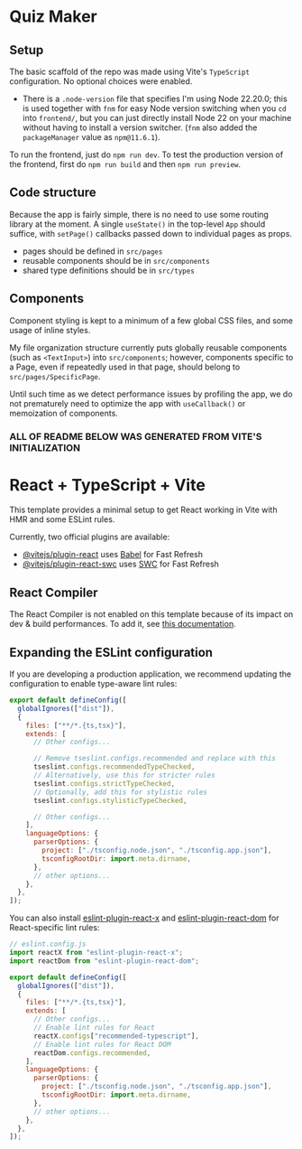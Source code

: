 # Quiz Maker

## Setup

The basic scaffold of the repo was made using Vite's `TypeScript` configuration. No optional choices were enabled.

- There is a `.node-version` file that specifies I'm using Node 22.20.0; this is used together with `fnm` for easy Node version switching when you `cd` into `frontend/`, but you can just directly install Node 22 on your machine without having to install a version switcher. (`fnm` also added the `packageManager` value as `npm@11.6.1`).

To run the frontend, just do `npm run dev`.
To test the production version of the frontend, first do `npm run build` and then `npm run preview`.

## Code structure

Because the app is fairly simple, there is no need to use some routing library at the moment. A single `useState()` in the top-level `App` should suffice, with `setPage()` callbacks passed down to individual pages as props.

- pages should be defined in `src/pages`
- reusable components should be in `src/components`
- shared type definitions should be in `src/types`

## Components

Component styling is kept to a minimum of a few global CSS files, and some usage of inline styles.

My file organization structure currently puts globally reusable components (such as `<TextInput>`) into `src/components`; however, components specific to a Page, even if repeatedly used in that page, should belong to `src/pages/SpecificPage`.

Until such time as we detect performance issues by profiling the app, we do not prematurely need to optimize the app with `useCallback()` or memoization of components.

### ALL OF README BELOW WAS GENERATED FROM VITE'S INITIALIZATION

# React + TypeScript + Vite

This template provides a minimal setup to get React working in Vite with HMR and some ESLint rules.

Currently, two official plugins are available:

- [@vitejs/plugin-react](https://github.com/vitejs/vite-plugin-react/blob/main/packages/plugin-react) uses [Babel](https://babeljs.io/) for Fast Refresh
- [@vitejs/plugin-react-swc](https://github.com/vitejs/vite-plugin-react/blob/main/packages/plugin-react-swc) uses [SWC](https://swc.rs/) for Fast Refresh

## React Compiler

The React Compiler is not enabled on this template because of its impact on dev & build performances. To add it, see [this documentation](https://react.dev/learn/react-compiler/installation).

## Expanding the ESLint configuration

If you are developing a production application, we recommend updating the configuration to enable type-aware lint rules:

```js
export default defineConfig([
  globalIgnores(["dist"]),
  {
    files: ["**/*.{ts,tsx}"],
    extends: [
      // Other configs...

      // Remove tseslint.configs.recommended and replace with this
      tseslint.configs.recommendedTypeChecked,
      // Alternatively, use this for stricter rules
      tseslint.configs.strictTypeChecked,
      // Optionally, add this for stylistic rules
      tseslint.configs.stylisticTypeChecked,

      // Other configs...
    ],
    languageOptions: {
      parserOptions: {
        project: ["./tsconfig.node.json", "./tsconfig.app.json"],
        tsconfigRootDir: import.meta.dirname,
      },
      // other options...
    },
  },
]);
```

You can also install [eslint-plugin-react-x](https://github.com/Rel1cx/eslint-react/tree/main/packages/plugins/eslint-plugin-react-x) and [eslint-plugin-react-dom](https://github.com/Rel1cx/eslint-react/tree/main/packages/plugins/eslint-plugin-react-dom) for React-specific lint rules:

```js
// eslint.config.js
import reactX from "eslint-plugin-react-x";
import reactDom from "eslint-plugin-react-dom";

export default defineConfig([
  globalIgnores(["dist"]),
  {
    files: ["**/*.{ts,tsx}"],
    extends: [
      // Other configs...
      // Enable lint rules for React
      reactX.configs["recommended-typescript"],
      // Enable lint rules for React DOM
      reactDom.configs.recommended,
    ],
    languageOptions: {
      parserOptions: {
        project: ["./tsconfig.node.json", "./tsconfig.app.json"],
        tsconfigRootDir: import.meta.dirname,
      },
      // other options...
    },
  },
]);
```
